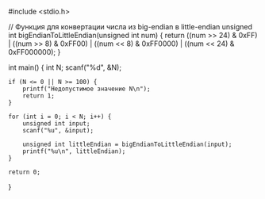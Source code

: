 #include <stdio.h>

// Функция для конвертации числа из big-endian в little-endian
unsigned int bigEndianToLittleEndian(unsigned int num) {
    return ((num >> 24) & 0xFF) |
           ((num >> 8) & 0xFF00) |
           ((num << 8) & 0xFF0000) |
           ((num << 24) & 0xFF000000);
}

int main() {
    int N;
    scanf("%d", &N);

    if (N <= 0 || N >= 100) {
        printf("Недопустимое значение N\n");
        return 1;
    }

    for (int i = 0; i < N; i++) {
        unsigned int input;
        scanf("%u", &input);
        
        unsigned int littleEndian = bigEndianToLittleEndian(input);
        printf("%u\n", littleEndian);
    }

    return 0;
}
